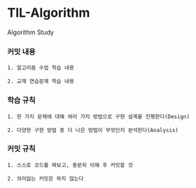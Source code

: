 # TIL-Algorithm
Algorithm Study

### 커밋 내용

```
1. 알고리즘 수업 학습 내용

2. 교재 연습문제 학습 내용
```

### 학습 규칙

```
1. 한 가지 문제에 대해 여러 가지 방법으로 구현 설계를 진행한다(Design)

2. 다양한 구현 방법 중 더 나은 방법이 무엇인지 분석한다(Analysis) 
```

### 커밋 규칙

```
1. 스스로 코드를 짜보고, 충분히 이해 후 커밋할 것

2. 의미없는 커밋은 하지 않는다
```
